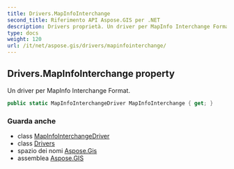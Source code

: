 ```yaml
---
title: Drivers.MapInfoInterchange
second_title: Riferimento API Aspose.GIS per .NET
description: Drivers proprietà. Un driver per MapInfo Interchange Format.
type: docs
weight: 120
url: /it/net/aspose.gis/drivers/mapinfointerchange/
---
```

## Drivers.MapInfoInterchange property

Un driver per MapInfo Interchange Format.

```csharp
public static MapInfoInterchangeDriver MapInfoInterchange { get; }
```

### Guarda anche

* class [MapInfoInterchangeDriver](../../../aspose.gis.formats.mapinfointerchange/mapinfointerchangedriver/)
* class [Drivers](../)
* spazio dei nomi [Aspose.Gis](../../drivers/)
* assemblea [Aspose.GIS](../../../)


